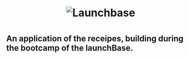 <h1 align="center">
    <img alt="Launchbase" src="https://storage.googleapis.com/golden-wind/bootcamp-launchbase/logo.png" width="500px" />
</h1>

<h1 align="center>
   <img alt="logo-foodly" src="https://raw.githubusercontent.com/EvandroGibicoski/foodfy/master/Front%20End/src/assets/logo.png">
</h1>

 <h2>An application of the receipes, building during the bootcamp of the launchBase.</h2>
